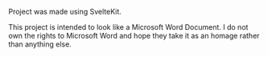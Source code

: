 Project was made using SvelteKit.

This project is intended to look like a Microsoft Word Document. I do not own the rights to Microsoft Word and hope they take it as an homage rather than anything else.
